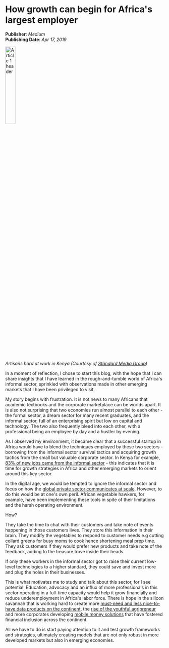 # How growth can begin for Africa's largest employer

**Publisher**: *Medium*<br>
**Publishing Date**: *Apr 17, 2019*

<img src="./images/growth.jpeg"
       alt="Article 1 header" width="25%" /><br>       
*Artisans hard at work in Kenya (Courtesy of [Standard Media Group](https://www.standardmedia.co.ke/images/tuesday/mlixqxsbelatc5bc5938ab7dbe.jpg))*

In a moment of reflection, I chose to start this blog, with the hope that I can share insights that I have learned in the rough-and-tumble world of Africa's
informal sector, sprinkled with observations made in other emerging markets that I have been privileged to visit.

My story begins with frustration. It is not news to many Africans that academic textbooks and the corporate marketplace can be worlds apart. It is also not
surprising that two economies run almost parallel to each other - the formal sector, a dream sector for many recent graduates, and the informal sector,
full of an enterprising spirit but low on capital and technology. The two also frequently bleed into each other, with a professional being an employee by day
and a hustler by evening.

As I observed my environment, it became clear that a successful startup in Africa would have to blend the techniques employed by these two sectors - borrowing from
the informal sector survival tactics and acquiring growth tactics from the small but valuable corporate sector. In Kenya for example, [83% of new jobs came from the
informal sector](https://www.knbs.or.ke/download/economic-survey-2018/) - this indicates that it is time for growth strategies in Africa and other emerging markets
to orient around this key sector.

In the digital age, we would be tempted to ignore the informal sector and focus on how the [global private sector communicates at
scale](https://www.mckinsey.com/business-functions/marketing-and-sales/our-insights/the-heartbeat-of-modern-marketing). However, to do this would be at one's own
peril. African vegetable hawkers, for example, have been implementing these tools in spite of their limitations and the harsh operating environment.

How?

They take the time to chat with their customers and take note of events happening in those customers lives. They store this information in their brain.
They modify the vegetables to respond to customer needs e.g cutting collard greens for busy moms to cook hence shortening meal prep time. They ask customers
if they would prefer new products and take note of the feedback, adding to the treasure trove inside their heads.

If only these workers in the informal sector got to raise their current low-level technologies to a higher standard, they could save and invest more and plug the
holes in their businesses.

This is what motivates me to study and talk about this sector, for I see potential. Education, advocacy and an influx of more professionals in this sector
operating in a full-time capacity would help it grow financially and reduce underemployment in Africa's labor force. There is hope in the silicon savannah
that is working hard to create more [must-need and less nice-to-have data products on the
continent](https://nairobigarage.com/datahack4fi-is-back/), the [rise of the youthful agripreneur](https://www.afdb.org/en/african-youth-agripreneurs-forum)
and more corporates developing [mobile money solutions](https://www.forbes.com/sites/tobyshapshak/2018/11/27/how-mobile-money-continues-to-boom-in-africa/)
that have fostered financial inclusion across the continent.

All we have to do is start paying attention to it and test growth frameworks and strategies, ultimately creating models that are not only robust in more
developed markets but also in emerging economies.
